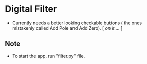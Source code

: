 # Digital Filter

* Currently needs a better looking checkable buttons ( the ones mistakenly called Add Pole and Add Zero).
[ *on it....* ]

## Note
* To start the app, run "filter.py" file.
